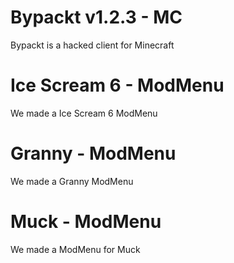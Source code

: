 <div class="topmessage">
    <h1 class="h3">Bypackt v1.2.3 - MC</h1>
    <r>Bypackt is a hacked client for Minecraft</r>
</div>
<div class="message">
    <h1 class="h4">Ice Scream 6 - ModMenu</h1>
    <r>We made a Ice Scream 6 ModMenu</r>
</div>
<div class="message">
    <h1 class="h4">Granny - ModMenu</h1>
    <r>We made a Granny ModMenu</r>
</div>
<div class="message">
    <h1 class="h4">Muck - ModMenu</h1>
    <r>We made a ModMenu for Muck</r>
</div>